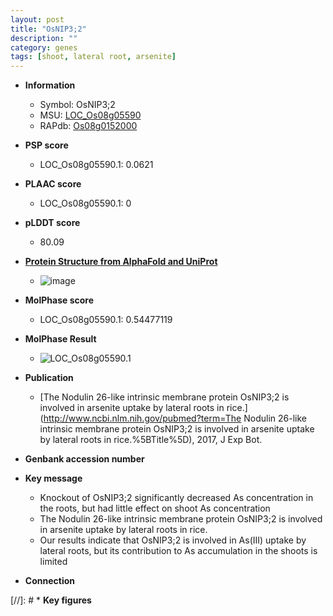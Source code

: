 ```yaml
---
layout: post
title: "OsNIP3;2"
description: ""
category: genes
tags: [shoot, lateral root, arsenite]
---
```


* **Information**  
    + Symbol: OsNIP3;2  
    + MSU: [LOC_Os08g05590](http://rice.plantbiology.msu.edu/cgi-bin/ORF_infopage.cgi?orf=LOC_Os08g05590)  
    + RAPdb: [Os08g0152000](http://rapdb.dna.affrc.go.jp/viewer/gbrowse_details/irgsp1?name=Os08g0152000)  

* **PSP score**  
    + LOC_Os08g05590.1: 0.0621 

* **PLAAC score**  
    + LOC_Os08g05590.1: 0 

* **pLDDT score**
    + 80.09

* **[Protein Structure from AlphaFold and UniProt](https://www.uniprot.org/uniprotkb/Q7EYH7/entry#structure)**
    + ![image](https://ricepsp.github.io/images/Q7/AF-Q7EYH7-F1.png)

* **MolPhase score**
    + LOC_Os08g05590.1: 0.54477119

* **MolPhase Result**
    + ![LOC_Os08g05590.1](https://304243504.github.io/Pictures/LOC_Os08g/LOC_Os08g05590.1.png)

* **Publication**  
    + [The Nodulin 26-like intrinsic membrane protein OsNIP3;2 is involved in arsenite uptake by lateral roots in rice.](http://www.ncbi.nlm.nih.gov/pubmed?term=The Nodulin 26-like intrinsic membrane protein OsNIP3;2 is involved in arsenite uptake by lateral roots in rice.%5BTitle%5D), 2017, J Exp Bot.

* **Genbank accession number**  

* **Key message**  
    + Knockout of OsNIP3;2 significantly decreased As concentration in the roots, but had little effect on shoot As concentration
    + The Nodulin 26-like intrinsic membrane protein OsNIP3;2 is involved in arsenite uptake by lateral roots in rice.
    + Our results indicate that OsNIP3;2 is involved in As(III) uptake by lateral roots, but its contribution to As accumulation in the shoots is limited

* **Connection**  

[//]: # * **Key figures**  


